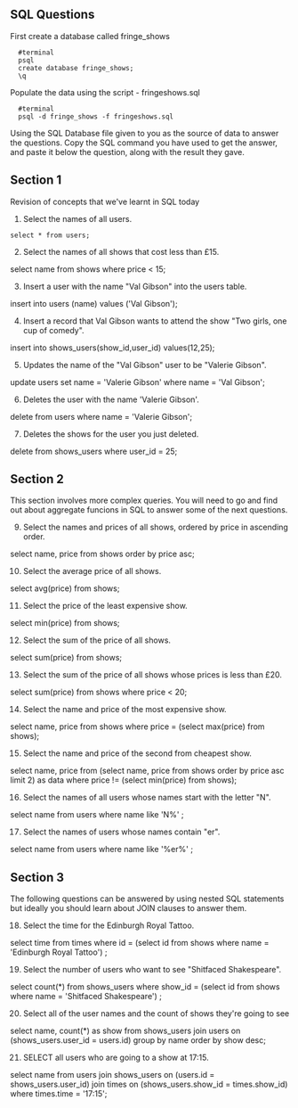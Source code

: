 ## SQL Questions

First create a database called fringe_shows
```
  #terminal
  psql
  create database fringe_shows;
  \q
```

Populate the data using the script - fringeshows.sql
```
  #terminal
  psql -d fringe_shows -f fringeshows.sql
```

Using the SQL Database file given to you as the source of data to answer the questions.  Copy the SQL command you have used to get the answer, and paste it below the question, along with the result they gave.


## Section 1

  Revision of concepts that we've learnt in SQL today

  1. Select the names of all users.

    select * from users; 

  2. Select the names of all shows that cost less than £15.

  select name from shows where price <  15;

  3. Insert a user with the name "Val Gibson" into the users table.

  insert into users (name) values ('Val Gibson');

  4. Insert a record that Val Gibson wants to attend the show "Two girls, one cup of comedy".

  insert into shows_users(show_id,user_id) values(12,25);

  5. Updates the name of the "Val Gibson" user to be "Valerie Gibson".

  update users set name = 'Valerie Gibson' where name = 'Val Gibson';

  6. Deletes the user with the name 'Valerie Gibson'.

  delete from  users where name = 'Valerie Gibson';

  7. Deletes the shows for the user you just deleted.

  delete from shows_users  where user_id = 25;


## Section 2

  This section involves more complex queries.  You will need to go and find out about aggregate funcions in SQL to answer some of the next questions.

  9. Select the names and prices of all shows, ordered by price in ascending order.

  select name, price from shows order by price asc;

  10. Select the average price of all shows.

  select avg(price) from shows; 

  11. Select the price of the least expensive show.

  select min(price) from shows;

  12. Select the sum of the price of all shows.

  select sum(price) from shows;

  13. Select the sum of the price of all shows whose prices is less than £20.

  select sum(price) from shows where price < 20;

  14. Select the name and price of the most expensive show.

  select name, price  from shows where price = (select max(price) from shows);

  15. Select the name and price of the second from cheapest show.

  select name, price  from (select name, price from shows order by price asc limit 2) as data where price !=  (select min(price) from shows);

  16. Select the names of all users whose names start with the letter "N".

  select name from users where name like 'N%'                                              ;

  17. Select the names of users whose names contain "er".

  select name from users where name like '%er%'                                            ;

## Section 3

  The following questions can be answered by using nested SQL statements but ideally you should learn about JOIN clauses to answer them.

  18. Select the time for the Edinburgh Royal Tattoo.

  select time from times where id = (select id from shows where name = 'Edinburgh Royal Tattoo') ;

  19. Select the number of users who want to see "Shitfaced Shakespeare".

  select count(*) from shows_users where show_id = (select id from shows where name = 'Shitfaced Shakespeare') ;

  20. Select all of the user names and the count of shows they're going to see

  select name, count(*) as show  from shows_users join users on (shows_users.user_id = users.id) group by name  order by show desc;

  21. SELECT all users who are going to a show at 17:15.

  select name from users join shows_users on (users.id = shows_users.user_id) join times on (shows_users.show_id = times.show_id) where times.time = '17:15';
